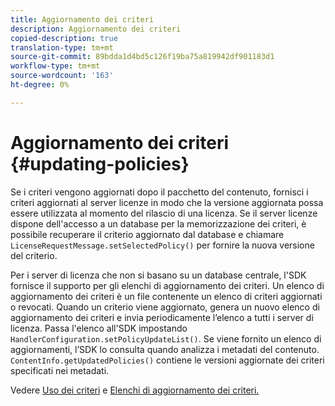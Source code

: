 ```yaml
---
title: Aggiornamento dei criteri
description: Aggiornamento dei criteri
copied-description: true
translation-type: tm+mt
source-git-commit: 89bdda1d4bd5c126f19ba75a819942df901183d1
workflow-type: tm+mt
source-wordcount: '163'
ht-degree: 0%

---
```



# Aggiornamento dei criteri {#updating-policies}

Se i criteri vengono aggiornati dopo il pacchetto del contenuto, fornisci i criteri aggiornati al server licenze in modo che la versione aggiornata possa essere utilizzata al momento del rilascio di una licenza. Se il server licenze dispone dell&#39;accesso a un database per la memorizzazione dei criteri, è possibile recuperare il criterio aggiornato dal database e chiamare `LicenseRequestMessage.setSelectedPolicy()` per fornire la nuova versione del criterio.

Per i server di licenza che non si basano su un database centrale, l&#39;SDK fornisce il supporto per gli elenchi di aggiornamento dei criteri. Un elenco di aggiornamento dei criteri è un file contenente un elenco di criteri aggiornati o revocati. Quando un criterio viene aggiornato, genera un nuovo elenco di aggiornamento dei criteri e invia periodicamente l’elenco a tutti i server di licenza. Passa l&#39;elenco all&#39;SDK impostando `HandlerConfiguration.setPolicyUpdateList()`. Se viene fornito un elenco di aggiornamenti, l’SDK lo consulta quando analizza i metadati del contenuto. `ContentInfo.getUpdatedPolicies()` contiene le versioni aggiornate dei criteri specificati nei metadati.

Vedere [Uso dei criteri](../../../aaxs-protecting-content/content-working-with-policies/content-working-with-policies-overview.md) e [Elenchi di aggiornamento dei criteri.](/help/digital-rights-management/protecting-content/working-policies-overview/policy-update-lists/working-with-policy-update-lists.md)
